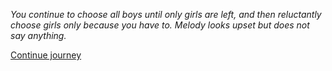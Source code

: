 
*You continue to choose all boys until only girls are left, and then reluctantly choose girls only because
you have to. Melody looks upset but does not say anything.*

[Continue journey](/node/running)